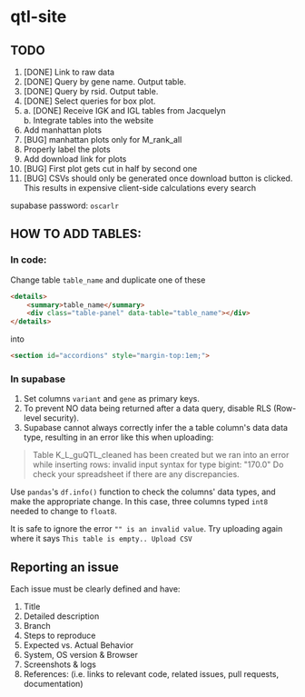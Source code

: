 # qtl-site

## TODO
1. [DONE] Link to raw data
2. [DONE] Query by gene name. Output table.
3. [DONE] Query by rsid. Output table.
4. [DONE] Select queries for box plot.
5.
    a. [DONE] Receive IGK and IGL tables from Jacquelyn<br>
    b. Integrate tables into the website
6. Add manhattan plots
12. [BUG] manhattan plots only for M_rank_all
10. Properly label the plots
9. Add download link for plots
7. [BUG] First plot gets cut in half by second one
8. [BUG] CSVs should only be generated once download button is clicked. This results in expensive client-side calculations every search


supabase password: `oscarlr`


## HOW TO ADD TABLES:
### In code:
Change table `table_name` and duplicate one of these 
```html
<details>
    <summary>table_name</summary>
    <div class="table-panel" data-table="table_name"></div>
</details>
```
into
```html
<section id="accordions" style="margin-top:1em;">
```

### In supabase
1. Set columns `variant` and `gene` as primary keys. 
2. To prevent NO data being returned after a data query, disable RLS (Row-level security).
3. Supabase cannot always correctly infer the a table column's data data type, resulting in an error like this when uploading:

> Table K_L_guQTL_cleaned has been created but we ran into an error while inserting rows: invalid input syntax for type bigint: "170.0"
> Do check your spreadsheet if there are any discrepancies.

Use `pandas`'s `df.info()` function to check the columns' data types, and make the appropriate change.
In this case, three columns typed `int8` needed to change to `float8`.

It is safe to ignore the error `"" is an invalid value`. Try uploading again where it says `This table is empty.. Upload CSV`

## Reporting an issue
Each issue must be clearly defined and have:
1. Title
2. Detailed description
3. Branch
4. Steps to reproduce
5. Expected vs. Actual Behavior
6. System, OS version & Browser
7. Screenshots & logs
8. References: (i.e. links to relevant code, related issues, pull requests, documentation)